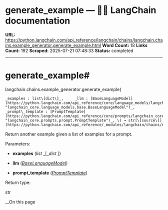 # generate_example — 🦜🔗 LangChain  documentation

**URL:** https://python.langchain.com/api_reference/langchain/chains/langchain.chains.example_generator.generate_example.html
**Word Count:** 18
**Links Count:** 192
**Scraped:** 2025-07-21 07:48:33
**Status:** completed

---

# generate\_example\#

langchain.chains.example\_generator.generate\_example\(

    _examples : list\[dict\]_,     _llm : [BaseLanguageModel](https://python.langchain.com/api_reference/core/language_models/langchain_core.language_models.base.BaseLanguageModel.html#langchain_core.language_models.base.BaseLanguageModel "langchain_core.language_models.base.BaseLanguageModel")_,     _prompt\_template : [PromptTemplate](https://python.langchain.com/api_reference/core/prompts/langchain_core.prompts.prompt.PromptTemplate.html#langchain_core.prompts.prompt.PromptTemplate "langchain_core.prompts.prompt.PromptTemplate")_, \) → str[\[source\]](https://python.langchain.com/api_reference/_modules/langchain/chains/example_generator.html#generate_example)\#     

Return another example given a list of examples for a prompt.

Parameters:     

  * **examples** \(_list_ _\[__dict_ _\]_\)

  * **llm** \([_BaseLanguageModel_](https://python.langchain.com/api_reference/core/language_models/langchain_core.language_models.base.BaseLanguageModel.html#langchain_core.language_models.base.BaseLanguageModel "langchain_core.language_models.base.BaseLanguageModel")\)

  * **prompt\_template** \([_PromptTemplate_](https://python.langchain.com/api_reference/core/prompts/langchain_core.prompts.prompt.PromptTemplate.html#langchain_core.prompts.prompt.PromptTemplate "langchain_core.prompts.prompt.PromptTemplate")\)

Return type:     

str

__On this page